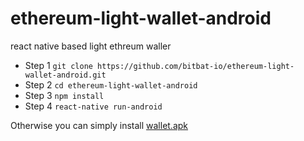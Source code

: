 # ethereum-light-wallet-android
react native based light ethreum waller

 - Step 1
  `
    git clone https://github.com/bitbat-io/ethereum-light-wallet-android.git
  `
 - Step 2
   `
    cd ethereum-light-wallet-android
    `
- Step 3
  `
    npm install
  `
 - Step 4
 `
  react-native run-android
 `
 
 Otherwise you can simply install [wallet.apk](https://github.com/bitbat-io/ethereum-light-wallet-android/blob/master/wallet.apk)
